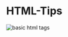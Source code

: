 # HTML-Tips

![basic html tags](https://user-images.githubusercontent.com/47534248/210179863-1351b921-7303-4b0e-83cf-41fcd56f1734.png)
